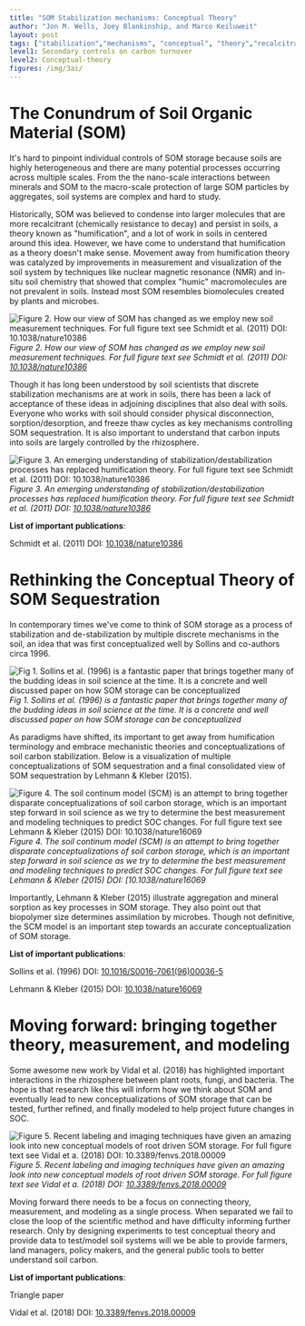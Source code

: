 ```yaml
---
title: "SOM Stabilization mechanisms: Conceptual Theory"
author: "Jon M. Wells, Joey Blankinship, and Marco Keiluweit"
layout: post
tags: ["stabilization","mechanisms", "conceptual", "theory","recalcitrance", "humification"]
level1: Secondary controls on carbon turnover
level2: Conceptual-theory
figures: /img/3ai/
---
```



# The Conundrum of  Soil Organic Material (SOM)

It's hard to pinpoint individual controls of SOM storage because soils are highly heterogeneous and there are many potential processes occurring across multiple scales.  From the the nano-scale interactions between minerals and SOM to the macro-scale protection of large SOM particles by aggregates, soil systems are complex and hard to study. 

Historically, SOM was believed to condense into larger molecules that are more recalcitrant (chemically resistance to decay) and persist in soils, a theory known as "humification", and a lot of work in soils in centered around this idea.  However, we have come to understand that humification as a theory doesn't make sense.  Movement away from humification theory was catalyzed by improvements in measurement and visualization of the soil system by techniques like nuclear magnetic resonance (NMR) and in-situ soil chemistry that showed that complex "humic" macromolecules are not prevalent in soils.  Instead most SOM resembles biomolecules created by plants and microbes.   


![Figure 2. How our view of SOM has changed as we employ new soil measurement techniques. For full figure text see Schmidt et al. (2011) DOI: [10.1038/nature10386](https://www.nature.com/articles/nature10386)](https://media.springernature.com/m685/nature-assets/nature/journal/v478/n7367/images/nature10386-f2.2.jpg#right)
*Figure 2. How our view of SOM has changed as we employ new soil measurement techniques. For full figure text see Schmidt et al. (2011) DOI: [10.1038/nature10386](https://www.nature.com/articles/nature10386)*

Though it has long been understood by soil scientists that discrete stabilization mechanisms are at work in soils, there has been a lack of acceptance of these ideas in adjoining disciplines that also deal with soils.  Everyone who works with soil should consider physical disconnection, sorption/desorption, and freeze thaw cycles as key mechanisms controlling SOM sequestration.  It is also important to understand that carbon inputs into soils are largely controlled by the rhizosphere. 


![Figure 3. An emerging understanding of stabilization/destabilization processes has replaced humification theory. For full figure text see Schmidt et al. (2011) DOI: [10.1038/nature10386](https://www.nature.com/articles/nature10386)](https://media.springernature.com/m685/nature-assets/nature/journal/v478/n7367/images/nature10386-f3.2.jpg)
*Figure 3. An emerging understanding of stabilization/destabilization processes has replaced humification theory. For full figure text see Schmidt et al. (2011) DOI: [10.1038/nature10386](https://www.nature.com/articles/nature10386)*

**List of important publications**:

Schmidt et al. (2011) DOI: [10.1038/nature10386](https://www.nature.com/articles/nature10386)

# Rethinking the Conceptual Theory of SOM Sequestration

In contemporary times we've come to think of SOM storage as a process of stabilization and de-stabilization by multiple discrete mechanisms in the soil, an idea that was first conceptualized well by Sollins and co-authors circa 1996.  

![Fig 1. Sollins et al. (1996) is a fantastic paper that brings together many of the budding ideas in soil science at the time.  It is a concrete and well discussed paper on how SOM storage can be conceptualized]({{site.baseurl}}{{page.figures}}Sollins.png)
*Fig 1. Sollins et al. (1996) is a fantastic paper that brings together many of the budding ideas in soil science at the time.  It is a concrete and well discussed paper on how SOM storage can be conceptualized*

As paradigms have shifted, its important to get away from humification terminology and embrace mechanistic theories and conceptualizations of soil carbon stabilization.  Below is a visualization of multiple conceptualizations of SOM sequestration and a final consolidated view of SOM sequestration by Lehmann & Kleber (2015).

![Figure 4. The soil continum model (SCM) is an attempt to bring together disparate conceptualizations of soil carbon storage, which is an important step forward in soil science as we try to determine the best measurement and modeling techniques to predict SOC changes. For full figure text see Lehmann & Kleber (2015) DOI: [10.1038/nature16069](https://www.nature.com/articles/nature16069)](https://media.springernature.com/m685/nature-assets/nature/journal/v528/n7580/images/nature16069-f2.jpg)
*Figure 4. The soil continum model (SCM) is an attempt to bring together disparate conceptualizations of soil carbon storage, which is an important step forward in soil science as we try to determine the best measurement and modeling techniques to predict SOC changes. For full figure text see Lehmann & Kleber (2015) DOI: [10.1038/nature16069*

Importantly, Lehmann & Kleber (2015) illustrate aggregation and mineral sorption as key processes in SOM storage.  They also point out that biopolymer size determines assimilation by microbes.  Though not definitive, the SCM model is an important step towards an accurate conceptualization of SOM storage.


**List of important publications**:

Sollins et al. (1996) DOI: [10.1016/S0016-7061(96)00036-5](https://doi.org/10.1016/S0016-7061(96)00036-5)

Lehmann & Kleber (2015) DOI: [10.1038/nature16069](https://www.nature.com/articles/nature16069)

# Moving forward: bringing together theory, measurement, and modeling

Some awesome new work by Vidal et al. (2018) has highlighted important interactions in the rhizosphere between plant roots, fungi, and bacteria.  The hope is that research like this will inform how we think about SOM and eventually lead to new conceptualizations of SOM storage that can be tested, further refined, and finally modeled to help project future changes in SOC. 


![Figure 5.  Recent labeling and imaging techniques have given an amazing look into new conceptual models of root driven SOM storage.  For full figure text see Vidal et a. (2018) DOI: [10.3389/fenvs.2018.00009](https://www.frontiersin.org/articles/10.3389/fenvs.2018.00009/full)](https://www.frontiersin.org/files/Articles/331687/fenvs-06-00009-HTML/image_m/fenvs-06-00009-g009.jpg)
*Figure 5.  Recent labeling and imaging techniques have given an amazing look into new conceptual models of root driven SOM storage.  For full figure text see Vidal et a. (2018) DOI: [10.3389/fenvs.2018.00009](https://www.frontiersin.org/articles/10.3389/fenvs.2018.00009/full)*

Moving forward there needs to be a focus on connecting theory, measurement, and modeling as a single process.   When separated we fail to close the loop of the scientific method and have difficulty informing further research.  Only by designing experiments to test conceptual theory and provide data to test/model soil systems will we be able to provide farmers, land managers, policy makers, and the general public tools to better understand soil carbon. 


**List of important publications**:

Triangle paper

Vidal et al. (2018) DOI: [10.3389/fenvs.2018.00009](https://www.frontiersin.org/articles/10.3389/fenvs.2018.00009/full)
